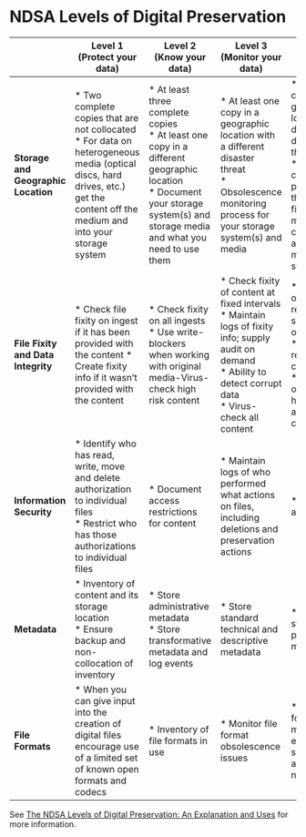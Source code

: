 # NDSA Levels of Digital Preservation
|                                     | **Level 1 (Protect your data)**                              | **Level 2 (Know your data)**                                 | **Level 3 (Monitor your data)**                              | **Level 4 (Repair your data)**                               |
| ----------------------------------- | ------------------------------------------------------------ | ------------------------------------------------------------ | ------------------------------------------------------------ | ------------------------------------------------------------ |
| **Storage and Geographic Location** | * Two complete copies that are not collocated<br />* For data on heterogeneous media (optical discs, hard drives, etc.) get the content off the medium and into your storage system | * At least three complete copies <br />* At least one copy in a different geographic location <br />* Document your storage system(s) and storage media and what you need to use them | * At least one copy in a geographic location with a different disaster threat <br />* Obsolescence monitoring process for your storage system(s) and media | * At least three copies in geographic locations with different disaster threats <br />* Have a comprehensive plan in place that will keep files and metadata on currently accessible media or systems |
| **File Fixity and Data Integrity**  | * Check file fixity on ingest if it has been provided with the content * Create fixity info if it wasn’t provided with the content | * Check fixity on all ingests <br />* Use write-blockers when working with original media-Virus-check high risk content | * Check fixity of content at fixed intervals<br /> * Maintain logs of fixity info; supply audit on demand <br />* Ability to detect corrupt data <br />* Virus-check all content | * Check fixity of all content in response to specific events or activities <br />* Ability to replace/repair corrupted data <br />* Ensure no one person has write access to all copies |
| **Information Security**            | * Identify who has read, write, move and delete authorization to individual files <br />* Restrict who has those authorizations to individual files | * Document access restrictions for content                   | * Maintain logs of who performed what actions on files, including deletions and preservation actions | * Perform audit of logs                                      |
| **Metadata**                        | * Inventory of content and its storage location <br />* Ensure backup and non-collocation of inventory | * Store administrative metadata <br />* Store transformative metadata and log events | * Store standard technical and descriptive metadata          | * Store standard preservation metadata                       |
| **File Formats**                    | * When you can give input into the creation of digital files encourage use of a limited set of known open formats and codecs | * Inventory of file formats in use                           | * Monitor file format obsolescence issues                    | * Perform format migrations, emulation and similar activities as needed |

See [The NDSA Levels of Digital Preservation: An Explanation and Uses](http://ndsa.org/documents/NDSA_Levels_Archiving_2013.pdf) for more information.
